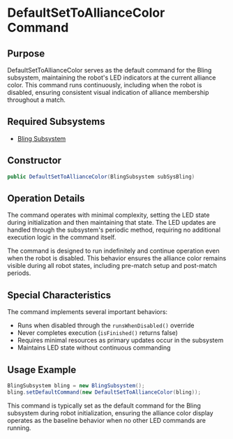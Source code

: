 # DefaultSetToAllianceColor Command

## Purpose
DefaultSetToAllianceColor serves as the default command for the Bling subsystem, maintaining the robot's LED indicators at the current alliance color. This command runs continuously, including when the robot is disabled, ensuring consistent visual indication of alliance membership throughout a match.

## Required Subsystems
- [Bling Subsystem](../subsystems/bling.md)

## Constructor
```java
public DefaultSetToAllianceColor(BlingSubsystem subSysBling)
```

## Operation Details
The command operates with minimal complexity, setting the LED state during initialization and then maintaining that state. The LED updates are handled through the subsystem's periodic method, requiring no additional execution logic in the command itself.

The command is designed to run indefinitely and continue operation even when the robot is disabled. This behavior ensures the alliance color remains visible during all robot states, including pre-match setup and post-match periods.

## Special Characteristics
The command implements several important behaviors:
- Runs when disabled through the `runsWhenDisabled()` override
- Never completes execution (`isFinished()` returns false)
- Requires minimal resources as primary updates occur in the subsystem
- Maintains LED state without continuous commanding

## Usage Example
```java
BlingSubsystem bling = new BlingSubsystem();
bling.setDefaultCommand(new DefaultSetToAllianceColor(bling));
```

This command is typically set as the default command for the Bling subsystem during robot initialization, ensuring the alliance color display operates as the baseline behavior when no other LED commands are running.
